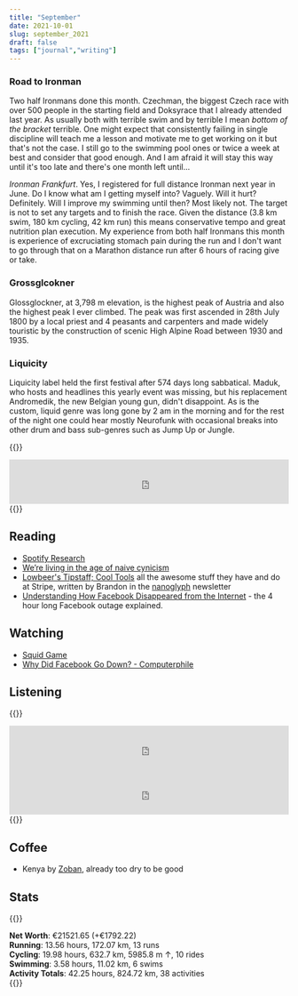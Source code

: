 ```yaml
---
title: "September"
date: 2021-10-01
slug: september_2021
draft: false
tags: ["journal","writing"]
---
```


### Road to Ironman

Two half Ironmans done this month. Czechman, the biggest Czech race with over 500 people in the starting field and
Doksyrace that I already attended last year. As usually both with terrible swim and by terrible I mean
_bottom of the bracket_ terrible. One might expect that consistently failing in single discipline will teach
me a lesson and motivate me to get working on it but that's not the case. I still go to the swimming pool ones or twice
a week at best and consider that good enough. And I am afraid it will stay this way until it's too late and there's
one month left until...

*Ironman Frankfurt*. Yes, I registered for full distance Ironman next year in June. Do I know what am I getting myself
into? Vaguely. Will it hurt? Definitely. Will I improve my swimming until then? Most likely not. The target is not to
set any targets and to finish the race. Given the distance (3.8 km swim, 180 km cycling, 42 km run) this means
conservative tempo and great nutrition plan execution. My experience from both half Ironmans this month is experience
of excruciating stomach pain during the run and I don't want to go through that on a Marathon distance run after
6 hours of racing give or take.

### Grossglcokner

Glossglockner, at 3,798 m elevation, is the highest peak of Austria and also the highest peak I ever climbed.
The peak was first ascended in 28th July 1800 by a local priest and 4 peasants and carpenters and made widely
touristic by the construction of scenic High Alpine Road between 1930 and 1935.

### Liquicity

Liquicity label held the first festival after 574 days long sabbatical.
Maduk, who hosts and headlines this yearly event was missing, but his replacement Andromedik,
the new Belgian young gun, didn't disappoint. As is the custom, liquid genre was long gone by 2 am in the morning
and for the rest of the night one could hear mostly Neurofunk with occasional breaks into other drum and bass sub-genres
such as Jump Up or Jungle.

{{<rawhtml>}}
<iframe src="https://open.spotify.com/embed/track/3kzo68M2MvjbtEdYxa9EW0?utm_source=generator&amp;theme=0" width="100%" height="80" frameBorder="0" allowfullscreen="" allow="clipboard-write; encrypted-media; fullscreen; picture-in-picture"></iframe>
{{</rawhtml>}}

## Reading

- [Spotify Research](https://research.atspotify.com/)
- [We’re living in the age of naive
cynicism](https://www.latimes.com/opinion/op-ed/la-oe-berlatsky-naive-cynicism-20171226-story.html)
- [Lowbeer's Tipstaff; Cool Tools](https://brandur.org/nanoglyphs/028-cool-tools) all the awesome stuff they have and do
at Stripe, written by Brandon in the [nanoglyph](https://brandur.org/nanoglyphs) newsletter
- [Understanding How Facebook Disappeared from the Internet](https://blog.cloudflare.com/october-2021-facebook-outage/) - the 4 hour long Facebook outage explained.

## Watching

- [Squid Game](https://en.wikipedia.org/wiki/Squid_Game)
- [Why Did Facebook Go Down? - Computerphile](https://youtu.be/Bie32IZlMtY)

## Listening

{{<rawhtml>}}
<iframe src="https://open.spotify.com/embed/track/7CiZj5S4E5FVboR0yLVLzc?utm_source=generator" width="100%" height="80" frameBorder="0" allowfullscreen="" allow="clipboard-write; encrypted-media; fullscreen; picture-in-picture"></iframe>
<iframe src="https://open.spotify.com/embed/track/2yx33cf8wV4gCCVip2vKMo?utm_source=generator" width="100%" height="80" frameBorder="0" allowfullscreen="" allow="clipboard-write; encrypted-media; fullscreen; picture-in-picture"></iframe>
{{</rawhtml>}}

## Coffee

* Kenya by [Zoban](https://prazirnazoban.cz/), already too dry to be good

## Stats

{{<rawhtml>}}
<div><b>Net Worth</b>: €21521.65 (<span class="green">+€1792.22</span>)</div>
<div><b>Running</b>:
  13.56 hours, 172.07 km, 13 runs
</div>
<div><b>Cycling</b>:
  19.98 hours, 632.7 km, 5985.8 m ↑, 10 rides
</div>
<div><b>Swimming</b>:
  3.58 hours, 11.02 km, 6 swims
</div>
<div><b>Activity Totals</b>:
  42.25 hours, 824.72 km, 38 activities
</div>
{{</rawhtml>}}

